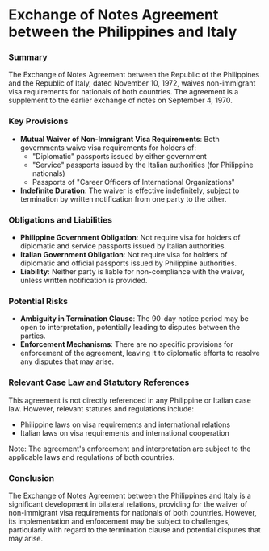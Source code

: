**Exchange of Notes Agreement between the Philippines and Italy**
===========================================================

### Summary

The Exchange of Notes Agreement between the Republic of the Philippines and the Republic of Italy, dated November 10, 1972, waives non-immigrant visa requirements for nationals of both countries. The agreement is a supplement to the earlier exchange of notes on September 4, 1970.

### Key Provisions

*   **Mutual Waiver of Non-Immigrant Visa Requirements**: Both governments waive visa requirements for holders of:
    *   "Diplomatic" passports issued by either government
    *   "Service" passports issued by the Italian authorities (for Philippine nationals)
    *   Passports of "Career Officers of International Organizations"
*   **Indefinite Duration**: The waiver is effective indefinitely, subject to termination by written notification from one party to the other.

### Obligations and Liabilities

*   **Philippine Government Obligation**: Not require visa for holders of diplomatic and service passports issued by Italian authorities.
*   **Italian Government Obligation**: Not require visa for holders of diplomatic and official passports issued by Philippine authorities.
*   **Liability**: Neither party is liable for non-compliance with the waiver, unless written notification is provided.

### Potential Risks

*   **Ambiguity in Termination Clause**: The 90-day notice period may be open to interpretation, potentially leading to disputes between the parties.
*   **Enforcement Mechanisms**: There are no specific provisions for enforcement of the agreement, leaving it to diplomatic efforts to resolve any disputes that may arise.

### Relevant Case Law and Statutory References

This agreement is not directly referenced in any Philippine or Italian case law. However, relevant statutes and regulations include:

*   Philippine laws on visa requirements and international relations
*   Italian laws on visa requirements and international cooperation

Note: The agreement's enforcement and interpretation are subject to the applicable laws and regulations of both countries.

### Conclusion

The Exchange of Notes Agreement between the Philippines and Italy is a significant development in bilateral relations, providing for the waiver of non-immigrant visa requirements for nationals of both countries. However, its implementation and enforcement may be subject to challenges, particularly with regard to the termination clause and potential disputes that may arise.